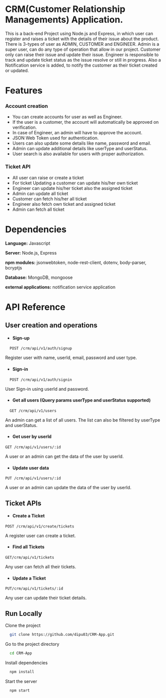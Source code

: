 
# CRM(Customer Relationship Managements) Application.

This is a back-end Project using Node.js and Express, in which user can register and raises a ticket with the details of their issue about the product. There is 3-types of user as ADMIN, CUSTOMER and ENGINEER. Admin is a super user, can do any type of operation that allow in our project. Customer only can raise their issue and update their issue. Engineer is responsible to track and update ticket status as the issue resolve or still in progress.
Also a Notification service is added, to notify the customer as their ticket created or updated.


# Features
### Account creation

- You can create accounts for user as well as Engineer.
- If the user is a customer, the account will automatically be approved on verification.
- In case of Engineer, an admin will have to approve the account.
- JSON Web Token used for authentication.
- Users can also update some details like name, password and email.
- Admin can update additional details like userType and userStatus.
- User search is also available for users with proper authorization.	
	

### Ticket API
-	All user can raise or create a ticket
-	For ticket Updating a customer can update his/her own ticket 
-	Engineer can update his/her ticket also the assigned ticket
-	Admin can update all ticket
-	Customer can fetch his/her all ticket
-	Engineer also fetch own ticket and assigned ticket
-	Admin can fetch all ticket


# Dependencies

**Language:** Javascript


**Server:** Node.js, Express

**npm modules:**
jsonwebtoken,
node-rest-client,
dotenv,
body-parser,
bcryptjs

**Database:** MongoDB, mongoose

**external applications:**
notification service application






# API Reference

## User creation and operations

- #### Sign-up

``` http
  POST /crm/api/v1/auth/signup
```
Register user with name, userId, email, password and user type.


- #### Sign-in

``` http
  POST /crm/api/v1/auth/signin
```
User Sign-in using userId and password.


- #### Get all users (Query params userType and userStatus supported)

``` http
  GET /crm/api/v1/users
```
An admin can get a list of all users. The list can also be filtered by userType and userStatus.


- ####	Get user by userId
``` http
GET /crm/api/v1/users/:id
```
A user or an admin can get the data of the user by userId.


- ####	Update user data
``` http
PUT /crm/api/v1/users/:id
```
A user or an admin can update the data of the user by userId.



## Ticket APIs


- ####	Create a Ticket
``` http
POST /crm/api/v1/create/tickets
```
A register user can create a ticket.


- ####	Find all Tickets
``` http
GET/crm/api/v1/tickets
```
Any user can fetch all their tickets.


- ####	Update a Ticket
``` http
PUT/crm/api/v1/tickets/:id	
```
Any user can update their ticket details.




## Run Locally

Clone the project

```bash
  git clone https://github.com/dipu03/CRM-App.git
```

Go to the project directory

```bash
  cd CRM-App
```

Install dependencies

```bash
  npm install
```

Start the server

```bash
  npm start
```




